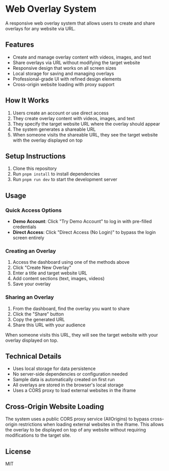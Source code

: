 # Web Overlay System

A responsive web overlay system that allows users to create and share overlays for any website via URL.

## Features

- Create and manage overlay content with videos, images, and text
- Share overlays via URL without modifying the target website
- Responsive design that works on all screen sizes
- Local storage for saving and managing overlays
- Professional-grade UI with refined design elements
- Cross-origin website loading with proxy support

## How It Works

1. Users create an account or use direct access
2. They create overlay content with videos, images, and text
3. They specify the target website URL where the overlay should appear
4. The system generates a shareable URL
5. When someone visits the shareable URL, they see the target website with the overlay displayed on top

## Setup Instructions

1. Clone this repository
2. Run `pnpm install` to install dependencies
3. Run `pnpm run dev` to start the development server

## Usage

### Quick Access Options

- **Demo Account**: Click "Try Demo Account" to log in with pre-filled credentials
- **Direct Access**: Click "Direct Access (No Login)" to bypass the login screen entirely

### Creating an Overlay

1. Access the dashboard using one of the methods above
2. Click "Create New Overlay"
3. Enter a title and target website URL
4. Add content sections (text, images, videos)
5. Save your overlay

### Sharing an Overlay

1. From the dashboard, find the overlay you want to share
2. Click the "Share" button
3. Copy the generated URL
4. Share this URL with your audience

When someone visits this URL, they will see the target website with your overlay displayed on top.

## Technical Details

- Uses local storage for data persistence
- No server-side dependencies or configuration needed
- Sample data is automatically created on first run
- All overlays are stored in the browser's local storage
- Uses a CORS proxy to load external websites in the iframe

## Cross-Origin Website Loading

The system uses a public CORS proxy service (AllOrigins) to bypass cross-origin restrictions when loading external websites in the iframe. This allows the overlay to be displayed on top of any website without requiring modifications to the target site.

## License

MIT
